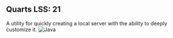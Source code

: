 ## Quarts LSS: 21
A utility for quickly creating a local server with the ability to deeply customize it.
![Java](https://img.shields.io/badge/Java-11-orange?style=flat-square&logo=java)
